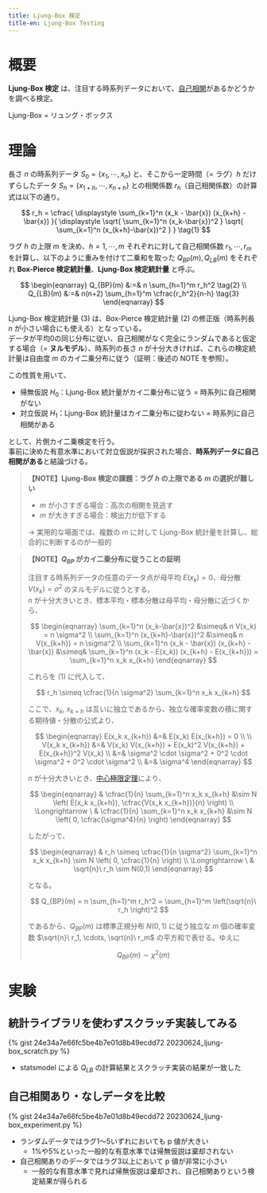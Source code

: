 ```yaml
---
title: Ljung-Box 検定
title-en: Ljung-Box Testing
---
```


# 概要

**Ljung-Box 検定** は、注目する時系列データにおいて、[自己相関](../correlation/autocorrelation.md)があるかどうかを調べる検定。

Ljung-Box = リュング・ボックス

# 理論

長さ $n$ の時系列データ $S_0 = \{x_1, \cdots, x_n\}$ と、そこから一定時間（= ラグ）$h$ だけずらしたデータ $S_h = \{x_{1+h}, \cdots, x_{n+h}\}$ との相関係数 $r_h$（自己相関係数）の計算式は以下の通り。

$$
r_h = \cfrac{
	\displaystyle
	\sum_{k=1}^n (x_k - \bar{x}) (x_{k+h} - \bar{x})
}{
    \displaystyle
    \sqrt{
	    \sum_{k=1}^n (x_k-\bar{x})^2
    }
    \sqrt{
	    \sum_{k=1}^n (x_{k+h}-\bar{x})^2
    }
}
\tag{1}
$$

ラグ $h$ の上限 $m$ を決め、$h = 1, \cdots, m$ それぞれに対して自己相関係数 $r_1, \cdots, r_m$ を計算し、以下のように重みを付けて二乗和を取った $Q_{BP}(m), Q_{LB}(m)$ をそれぞれ **Box-Pierce 検定統計量**、**Ljung-Box 検定統計量** と呼ぶ。

$$
\begin{eqnarray}
	Q_{BP}(m) &:=& n \sum_{h=1}^m r_h^2
	\tag{2}
	\\
	Q_{LB}(m) &:=& n(n+2) \sum_{h=1}^m \cfrac{r_h^2}{n-h}
	\tag{3}
\end{eqnarray}
$$

Ljung-Box 検定統計量 $(3)$ は、Box-Pierce 検定統計量 $(2)$ の修正版（時系列長 $n$ が小さい場合にも使える）となっている。  
データが平均0の同じ分布に従い、自己相関がなく完全にランダムであると仮定する場合（= **ヌルモデル**）、時系列の長さ $n$ が十分大きければ、これらの検定統計量は自由度 $m$ のカイ二乗分布に従う（証明：後述の NOTE を参照）。

この性質を用いて、

- 帰無仮説 $H_0$：Ljung-Box 統計量がカイ二乗分布に従う = 時系列に自己相関がない
- 対立仮説 $H_1$：Ljung-Box 統計量はカイ二乗分布に従わない = 時系列に自己相関がある

として、片側カイ二乗検定を行う。  
事前に決めた有意水準において対立仮説が採択された場合、**時系列データに自己相関がある**と結論づける。

> **【NOTE】Ljung-Box 検定の課題：ラグ $h$ の上限である $m$ の選択が難しい**
> 
> - $m$ が小さすぎる場合：高次の相関を見逃す
> - $m$ が大きすぎる場合：検出力が低下する
> 
> → 実用的な場面では、複数の $m$ に対して Ljung-Box 統計量を計算し、総合的に判断するのが一般的


> **【NOTE】$Q_{BP}$ がカイ二乗分布に従うことの証明**
> 
> 注目する時系列データの任意のデータ点が母平均 $E(x_k) = 0$、母分散 $V(x_k) = \sigma^2$ のヌルモデルに従うとする。  
> $n$ が十分大きいとき、標本平均・標本分散は母平均・母分散に近づくから、
> 
> $$
\begin{eqnarray}
	\sum_{k=1}^n (x_k-\bar{x})^2 &\simeq& n V(x_k) = n \sigma^2
	\\
	\sum_{k=1}^n (x_{k+h}-\bar{x})^2 &\simeq& n V(x_{k+h}) = n \sigma^2
	\\
	\sum_{k=1}^n (x_k - \bar{x}) (x_{k+h} - \bar{x})
	&\simeq&
	\sum_{k=1}^n (x_k - E(x_k)) (x_{k+h} - E(x_{k+h}))
	=
	\sum_{k=1}^n x_k x_{k+h}
\end{eqnarray}
$$
> 
> これらを $(1)$ に代入して、
> 
> $$
r_h \simeq \cfrac{1}{n \sigma^2} \sum_{k=1}^n x_k x_{k+h}
$$
> 
> ここで、$x_k,\ x_{k+h}$ は互いに独立であるから、独立な確率変数の積に関する期待値・分散の公式より、
> 
> $$
\begin{eqnarray}
	E(x_k x_{k+h}) &=& E(x_k) E(x_{k+h}) = 0
	\\
	\\
	V(x_k x_{k+h}) &=& V(x_k) V(x_{k+h}) + E(x_k)^2 V(x_{k+h}) + E(x_{k+h})^2 V(x_k)
	\\ &=&
	\sigma^2 \cdot \sigma^2 + 0^2 \cdot \sigma^2 + 0^2 \cdot \sigma^2
	\\ &=&
	\sigma^4
\end{eqnarray}
$$
> 
> $n$ が十分大きいとき、[中心極限定理](../central-limit-theorem.md)により、
> 
> $$
\begin{eqnarray}
	& \cfrac{1}{n} \sum_{k=1}^n x_k x_{k+h} &\sim N \left( E(x_k x_{k+h}), \cfrac{V(x_k x_{k+h})}{n} \right)
	\\ \Longrightarrow \ &
	\cfrac{1}{n} \sum_{k=1}^n x_k x_{k+h} &\sim N \left( 0, \cfrac{\sigma^4}{n} \right)
\end{eqnarray}
$$
> 
> したがって、
> 
> $$
\begin{eqnarray}
	& r_h \simeq \cfrac{1}{n \sigma^2} \sum_{k=1}^n x_k x_{k+h}
	\sim N \left( 0, \cfrac{1}{n} \right)
	\\ \Longrightarrow \ &
	\sqrt{n}\ r_h \sim N(0,1)
\end{eqnarray}
$$
> 
> となる。
> 
> $$
Q_{BP}(m) = n \sum_{h=1}^m r_h^2 = \sum_{h=1}^m \left(\sqrt{n}\ r_h \right)^2
$$
> 
> であるから、$Q_{BP}(m)$ は標準正規分布 $N(0,1)$ に従う独立な $m$ 個の確率変数 $\sqrt{n}\ r_1, \cdots, \sqrt{n}\ r_m$ の平方和で表せる。ゆえに
> 
> $$
Q_{BP}(m) \sim \chi^2 (m)
$$


# 実験

## 統計ライブラリを使わずスクラッチ実装してみる

{% gist 24e34a7e66fc5be4b7e01d8b49ecdd72 20230624_ljung-box_scratch.py %}

- statsmodel による $Q_{LB}$ の計算結果とスクラッチ実装の結果が一致した


## 自己相関あり・なしデータを比較

{% gist 24e34a7e66fc5be4b7e01d8b49ecdd72 20230624_ljung-box_experiment.py %}

- ランダムデータではラグ1〜5いずれにおいても p 値が大きい
	- 1%や5%といった一般的な有意水準では帰無仮説は棄却されない
- 自己相関ありのデータではラグ3以上において p 値が非常に小さい
	- 一般的な有意水準で見れば帰無仮説は棄却され、自己相関ありという検定結果が得られる